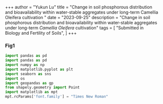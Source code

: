 +++
author = "Yukun Lu"
title = "Change in soil phosphorous distribution and bioavailability within water-stable aggregates under long-term Camellia Oleifera cultivation "
date = "2023-09-25"
description = "Change in soil phosphorous distribution and bioavailability within water-stable aggregates under long-term *Camellia Oleifera* cultivation"
tags = [
    "Submitted in Biology and Fertility of Soils",
]
+++

### **Fig1**
```python
import pandas as pd
import pandas as pd
import numpy as np
import matplotlib.pyplot as plt
import seaborn as sns
import os
import geopandas as gp
from shapely.geometry import Point
import matplotlib as mpt
mpt.rcParams['font.family'] = "Times New Roman"

```
